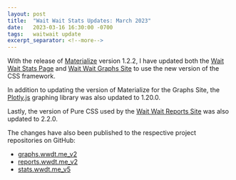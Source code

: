 ```yaml
---
layout: post
title:  "Wait Wait Stats Updates: March 2023"
date:   2023-03-16 16:30:00 -0700
tags:   waitwait update
excerpt_separator: <!--more-->
---
```


With the release of [Materialize](https://materializeweb.com/) version 1.2.2, I have updated both the [Wait Wait Stats Page](https://stats.wwdt.me/) and [Wait Wait Graphs Site](https://graphs.wwdt.me/) to use the new version of the CSS framework.

In addition to updating the version of Materialize for the Graphs Site, the [Plotly.js](https://plotly.com/javascript/) graphing library was also updated to 1.20.0.

Lastly, the version of Pure CSS used by the [Wait Wait Reports Site](https://reports.wwdt.me/) was also updated to 2.2.0.

<!--more-->

The changes have also been published to the respective project repositories on GitHub:

- [graphs.wwdt.me_v2](https://github.com/questionlp/graphs.wwdt.me_v2)
- [reports.wwdt.me_v2](https://github.com/questionlp/reports.wwdt.me_v2)
- [stats.wwdt.me_v5](https://github.com/questionlp/stats.wwdt.me_v5)
